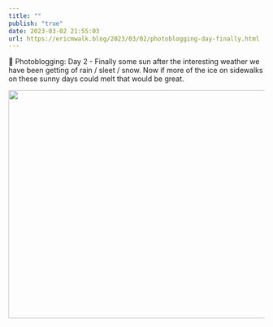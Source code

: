 ```yaml
---
title: ""
publish: "true"
date: 2023-03-02 21:55:03
url: https://ericmwalk.blog/2023/03/02/photoblogging-day-finally.html
---
```


📸 Photoblogging: Day 2 - Finally some sun after the interesting weather we have been getting of rain / sleet / snow. Now if more of the ice on sidewalks on these sunny days could melt that would be great.



<img src="uploads/2023/5d7482e33c.jpg" width="600" height="450" alt="">